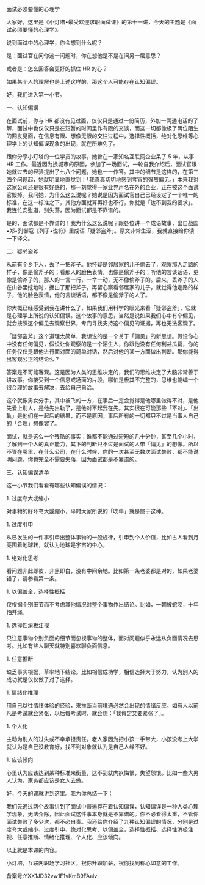 面试必须要懂的心理学

大家好，这里是《小灯塔•最受欢迎求职面试课》的第十一讲，今天的主题是《面试必须要懂的心理学》。

说到面试中的心理学，你会想到什么呢？

是：面试官在问你这一问题时，你在想他是不是在问另一层意思？

或者是：怎么回答会更好的抓住 HR 的心？

如果某个人的理解也是上述这样的，那这个人可能存在认知偏误。

好，我们进入第一小节。

一、认知偏误

在面试前，你与 HR 都没有见过面，仅仅只是通过一份简历，外加一两通电话的了解，面试中也仅仅只是在短暂的时间里作有限的交谈，而这一切都像极了两位陌生的网友见面，在信息有限、想像无限的交往过程中，选择性概括，绝对化思维等心理学上的认知偏误现象的出现，就在所难免了。

跟你分享小灯塔的一位学员的故事，她曾在一家知名互联网企业呆了 5 年，从事 HR 工作。最近因为换城市的原因，参加了一场面试，一轮自我介绍后，面试官跟她就过去的经验提出了七八个问题，她也一一作答。其中的细节是这样的，在第三四个问题起，她就明显地直觉到：「我真真切切地感到考官的强烈偏见。」本来我对这家公司还是很有好感的，那一刻觉得一家业界声名在外的企业，正在被这个面试官毁掉。我问她，为什么这么说呢？她说是因为面试官自己已经设定了一个唯一的标准，在这一标准之下，其他方面就算再好也不行，你就是「达不到我的要求」。我连忙安慰道，别失落，因为面试都是不靠谱的。

是的，面试都是不靠谱的！我为什么这么说呢？跟各位讲一个成语故事，出自战国•郑•列御寇《列子•说符》里成语「疑邻盗斧」。原文非常生涩，我就直接给你读一下译文。

二、疑邻盗斧

从前有个乡下人，丢了一把斧子。他怀疑是邻居家的儿子偷去了，观察那人走路的样子，像是偷斧子的；看那人的脸色表情，也像是偷斧子的；听他的言谈话语，更像是偷斧子的，那人的一言一行，一举一动，无不像偷斧子的。后来，丢斧子的人在山谷里挖地时，掘出了那把斧子，再留心察看邻居家的儿子，就觉得他走路的样子，他的脸色表情，他的言谈话语，都不像是偷斧子的人了。

你大概已经感受到我在讲什么了，如果我们用科学的眼光来看「疑邻盗斧」，它就是心理学上所说的认知偏误。这个故事的意思，当然是说如果我们心中有个偏见，就会按照这个偏见去观察世界，专门寻找支持这个偏见的证据，再也无法客观了。

「疑邻盗斧」这个道理太简单，我想说的是一个关于「偏见」的新思想。假设你心中没有任何偏见，假设让你观察的是一个陌生人，你跟他没有任何利益瓜葛，你的任务仅仅是跟他进行面对面的简单对话，然后对他的某一方面做出判断。那你能得出客观公正的结论么？

答案是不可能客观。这是因为人类的思维决定的，我们的思维决定了大脑非常善于讲故事。你接受到一个信息或场面的片段，哪怕是极其不完整的，思维也能编一个很合理的故事去解决，去给自己自洽。

这个就像男女分手，其中被飞的一方，在事后一定会觉得是他哪里做得不对，是他先爱上别人，是他先出轨了，是他对不起我在先。其实很在可能那些「不对」、「出轨」是他们在一起后的结果，而不是原因。事后所有的一切都只不过是当事人自己的「合理」想像罢了。

面试，就是这么一个残酷的事实：谁都不能通过短短的几十分钟，甚至几个小时，了解到一个人的真正能力，其下的判断只不过是面试的人带「偏见」的想像。所以不管在哪里，在什么公司，在什么时候，你的一次甚至无数次面试失败，都不能说明问题。你也完全不需要失落，因为面试都是不靠谱的。

三、认知偏误清单

这一小节我们看看有哪些认知偏误的情况：

1\. 过度夸大或缩小

对事物的好坏夸大或缩小，平时大家所说的「吹牛」就是属于这种。

1\. 过度引申

从已发生的一件事引申出整体事物的一般规律，引申到个人价值，比如古人看到月亮围着地球转，就认为地球是宇宙的中心。

1\. 绝对化思考

看问题非此即彼，非黑即白，没有中间余地。比如第一条老婆都是对的，如果老婆错了，请参看第一条。

1\. 以偏盖全，选择性概括

仅根据个别细节而不考虑其他情况对整个事物作出结论。比如，一朝被蛇咬，十年怕井绳。

1\. 选择性消极注视

只注意事物个别负面的细节而忽视事物的整体，面对问题似乎永远从负面情况去思考。比如有些人聊天就特别喜欢聊负面信息。

1\. 任意推断

缺乏事实根据，草率地下结论。比如相信成功学，相信选择大于努力，认为别人的成功就是仅仅做了对了选择。

1\. 情绪化推理

用自己以往情绪体验的经验，来推断当前境遇必然会出现的情绪反应。如有人以前凡是考试就会紧张，以后每考试时，就会想：「我肯定又要紧张了」。

1\. 个人化

主动为别人的过失或不幸承担责任。老人家因为把小孩一手带大，小孩没考上大学就认为是自己没教育好，找不到对象就认为是自己人缘不好。

1\. 应该倾向

心里认为应该达到某种标准来衡量，达不到就内疚悔恨，失望怨恨。比如一些大男人认为，家务都应该是女人去做。

好，今天的课就讲到这里。我为你总结一下：

我们先通过两个故事讲到了面试中普遍存在着认知偏误，认知偏误是一种人类心理学现象，无法介除，因此面试这件事本身就是不靠谱的。你不必看得太重，不管你面试失败了多少次，都不必自责。我还给你介绍了九种认知偏误的情况，分别是过度夸大或缩小、过度引申、绝对化思考、以偏盖全，选择性概括、选择性消极注视、任意推断、情绪化推理、个人化、应该倾向。

以上就是本课的内容。

小灯塔，互联网职场学习社区，祝你升职加薪，祝你找到称心如意的工作。

备案号:YXX1JD32vw1F1vKmB9FAalv